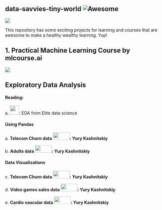 ## data-savvies-tiny-world ![Awesome](https://cdn.rawgit.com/sindresorhus/awesome/d7305f38d29fed78fa85652e3a63e154dd8e8829/media/badge.svg)


![](https://media.giphy.com/media/jYl67ehKv4IJq/giphy.gif)

This repository has some exciting projects for learning and courses that are awesome to make a healthy wealthy learning. Yup!



## 1. Practical Machine Learning Course by mlcourse.ai
<a href="https://mlcourse.ai" target="_blank"><img src="https://habrastorage.org/files/fd4/502/43d/fd450243dd604b81b9713213a247aa20.jpg"></a>



## Exploratory Data Analysis
#### Reading:
a. <a href="https://elitedatascience.com/exploratory-analysis"><img src="https://encrypted-tbn0.gstatic.com/images?q=tbn:ANd9GcSekOHt18_Hsc9hR7IJywA2kj5vHcExOgRAz-H1uexv1mkyFJE7" height=30 width=30></a>: EDA from Elite data science </b>

#### Using Pandas
a. <b>Telecom Churn data <a href="https://www.kaggle.com/kashnitsky/topic-1-exploratory-data-analysis-with-pandas"><img src="https://www.kaggle.com/static/images/logos/kaggle-logo-transparent-300.png" height=25 width=55></a>: Yury Kashnitskiy </b>

b. <b>Adults data <a href="https://www.kaggle.com/kashnitsky/a1-demo-pandas-and-uci-adult-dataset-solution"><img src="https://www.kaggle.com/static/images/logos/kaggle-logo-transparent-300.png" height=25 width=55></a>: Yury Kashnitskiy </b>


#### Data Visualizations
c. <b>Telecom Churn data  <a href="https://www.kaggle.com/kashnitsky/topic-2-visual-data-analysis-in-python"><img src="https://www.kaggle.com/static/images/logos/kaggle-logo-transparent-300.png" height=25 width=55></a>: Yury Kashnitskiy </b>

d. <b>Video games sales data  <a href="https://www.kaggle.com/kashnitsky/topic-2-part-2-seaborn-and-plotly"><img src="https://www.kaggle.com/static/images/logos/kaggle-logo-transparent-300.png" height=25 width=55></a>: Yury Kashnitskiy </b>

e. <b>Cardio vascular data  <a href="https://www.kaggle.com/kashnitsky/a2-demo-analyzing-cardiovascular-data-solution"><img src="https://www.kaggle.com/static/images/logos/kaggle-logo-transparent-300.png" height=25 width=55></a>: Yury Kashnitskiy </b>



